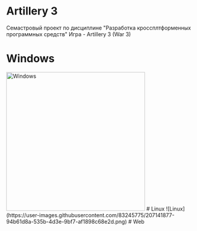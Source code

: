 # Artillery 3
Семастровый проект по дисциплине "Разработка кроссплтформенных программных средств"
Игра - Artillery 3 (War 3)
# Windows
<img width="368" alt="Windows" src="https://user-images.githubusercontent.com/83245775/207141383-2551ce08-b8e4-463a-838c-231db778979c.png">
# Linux
![Linux](https://user-images.githubusercontent.com/83245775/207141877-94b61d8a-535b-4d3e-9bf7-af1898c68e2d.png)
# Web

